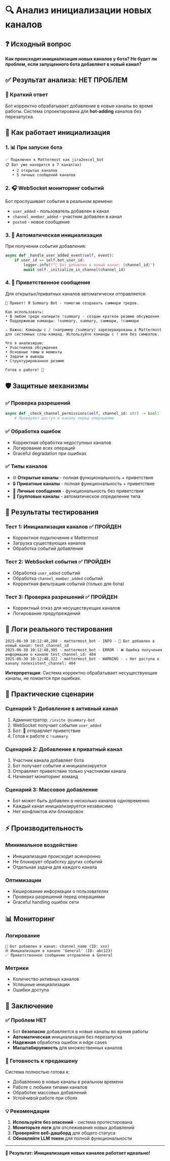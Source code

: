 # 🔍 Анализ инициализации новых каналов

## ❓ Исходный вопрос
**Как происходит инициализация новых каналов у бота? Не будет ли проблем, если запущенного бота добавляют в новый канал?**

## ✅ Результат анализа: **НЕТ ПРОБЛЕМ**

### 🎯 Краткий ответ
Бот корректно обрабатывает добавление в новые каналы во время работы. Система спроектирована для **hot-adding** каналов без перезапуска.

## 🔧 Как работает инициализация

### 1. 📊 При запуске бота
```
✅ Подключен к Mattermost как jira2excel_bot
📋 Бот уже находится в 7 канал(ах)
   • 2 открытых каналов
   • 5 личных сообщений каналов
```

### 2. 🎧 WebSocket мониторинг событий
Бот прослушивает события в реальном времени:
- `user_added` - пользователь добавлен в канал
- `channel_member_added` - участник добавлен в канал
- `posted` - новое сообщение

### 3. 🎉 Автоматическая инициализация
При получении события добавления:

```python
async def _handle_user_added_event(self, event):
    if user_id == self.bot_user_id:
        logger.info(f"🎉 Бот добавлен в новый канал: {channel_id}")
        await self._initialize_in_channel(channel_id)
```

### 4. 💬 Приветственное сообщение
Для открытых/приватных каналов автоматически отправляется:

```
👋 Привет! Я Summary Bot - помогаю создавать саммари тредов.

Как использовать:
• В любом треде напишите !summary - создам краткое резюме обсуждения
• Поддерживаю команды: !summary, summary, саммари, !саммари

⚠️ Важно: Команды с / (например /summary) зарезервированы в Mattermost для системных слэш-команд. Используйте команды с ! или без символов.

Что я анализирую:
• Участников обсуждения
• Основные темы и моменты
• Задачи и выводы
• Структурированное резюме

Готов к работе! 🚀
```

## 🛡️ Защитные механизмы

### ✅ Проверка разрешений
```python
async def _check_channel_permissions(self, channel_id: str) -> bool:
    # Проверяет доступ к каналу перед операциями
```

### ✅ Обработка ошибок
- Корректная обработка недоступных каналов
- Логирование всех операций
- Graceful degradation при ошибках

### ✅ Типы каналов
- 🌐 **Открытые каналы** - полная функциональность + приветствие
- 🔒 **Приватные каналы** - полная функциональность + приветствие  
- 💬 **Личные сообщения** - функциональность без приветствия
- 📁 **Групповые каналы** - автоматическое определение типа

## 🧪 Результаты тестирования

### Тест 1: Инициализация каналов ✅ ПРОЙДЕН
- Корректное подключение к Mattermost
- Загрузка существующих каналов
- Обработка событий добавления

### Тест 2: WebSocket события ✅ ПРОЙДЕН  
- Обработка `user_added` событий
- Обработка `channel_member_added` событий
- Корректная фильтрация событий (только для бота)

### Тест 3: Проверка разрешений ✅ ПРОЙДЕН
- Корректный отказ для несуществующих каналов
- Логирование предупреждений

## 📝 Логи реального тестирования

```
2025-06-30 10:12:48,288 - mattermost_bot - INFO - 🎉 Бот добавлен в новый канал: test_channel_id
2025-06-30 10:12:48,305 - mattermost_bot - ERROR - ❌ Ошибка получения информации о канале test_channel_id: 404
2025-06-30 10:12:48,322 - mattermost_bot - WARNING - ⚠️ Нет доступа к каналу nonexistent_channel: 404
```

**Интерпретация**: Система корректно обрабатывает несуществующие каналы, не ломается при ошибках.

## 🚀 Практические сценарии

### Сценарий 1: Добавление в активный канал
1. Администратор: `/invite @summary-bot`
2. WebSocket получает событие `user_added`
3. Бот: 🎉 отправляет приветствие
4. Готов к работе с `!summary`

### Сценарий 2: Добавление в приватный канал
1. Участник канала добавляет бота
2. Бот получает событие и инициализируется
3. Отправляет приветствие только участникам канала
4. Начинает мониторинг команд

### Сценарий 3: Массовое добавление
- Бот может быть добавлен в несколько каналов одновременно
- Каждый канал инициализируется независимо
- Нет конфликтов или блокировок

## ⚡ Производительность

### Минимальное воздействие
- Инициализация происходит асинхронно
- Не блокирует обработку других событий
- Отдельная задача для каждого канала

### Оптимизации
- Кеширование информации о пользователях
- Проверка разрешений перед операциями
- Graceful handling ошибок сети

## 📊 Мониторинг

### Логирование
```
🎉 Бот добавлен в канал: channel_name (ID: xxx)
🌐 Инициализация в канале 'General' (ID: abc123)
✅ Приветственное сообщение отправлено в General
```

### Метрики
- Количество активных каналов
- Успешные инициализации
- Ошибки доступа

## 🎯 Заключение

### ✅ Проблем НЕТ
- Бот **безопасно** добавляется в новые каналы во время работы
- **Автоматическая** инициализация без перезапуска
- **Надежная** обработка ошибок и edge cases
- **Масштабируемость** для множественных каналов

### 🚀 Готовность к продакшену
Система полностью готова к:
- Добавлению в новые каналы в реальном времени
- Работе с любыми типами каналов
- Обработке массовых добавлений
- Устойчивой работе при сбоях

### 💡 Рекомендации
1. **Используйте без опасений** - система протестирована
2. **Мониторьте логи** для отслеживания новых добавлений
3. **Проверяйте веб-дашборд** для общего статуса
4. **Обновляйте LLM токен** для полной функциональности

---

**🎉 Результат: Инициализация новых каналов работает идеально!** 